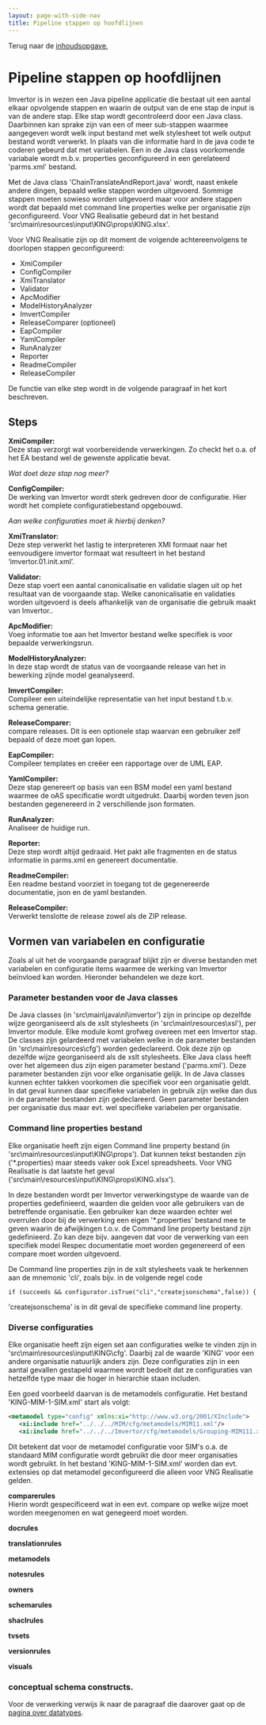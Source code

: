 ```yaml
---
layout: page-with-side-nav
title: Pipeline stappen op hoofdlijnen
---
```

Terug naar de [inhoudsopgave](index),

#  Pipeline stappen op hoofdlijnen
Imvertor is in wezen een Java pipeline applicatie die bestaat uit een aantal elkaar opvolgende stappen en waarin de output 
van de ene stap de input is van de andere stap. Elke stap wordt gecontroleerd door een Java class. Daarbinnen kan sprake 
zijn van een of meer sub-stappen waarmee aangegeven wordt welk input bestand met welk stylesheet tot welk output bestand 
wordt verwerkt. In plaats van die informatie hard in de java code te coderen gebeurd dat met variabelen. Een in de Java 
class voorkomende variabale wordt m.b.v. properties geconfigureerd in een gerelateerd 'parms.xml' bestand.

Met de Java class 'ChainTranslateAndReport.java' wordt, naast enkele andere dingen, bepaald welke stappen worden uitgevoerd. 
Sommige stappen moeten sowieso worden uitgevoerd maar voor andere stappen wordt dat bepaald met command line properties 
welke per organisatie zijn geconfigureerd. Voor VNG Realisatie gebeurd dat in het bestand 'src\main\resources\input\KING\props\KING.xlsx'.

Voor VNG Realisatie zijn op dit moment de volgende achtereenvolgens te doorlopen stappen geconfigureerd:
*	XmiCompiler
*	ConfigCompiler
*	XmiTranslator
*	Validator
*	ApcModifier
*	ModelHistoryAnalyzer
*	ImvertCompiler
*	ReleaseComparer (optioneel)
*	EapCompiler
*	YamlCompiler
*	RunAnalyzer
*	Reporter
*	ReadmeCompiler
*	ReleaseCompiler

De functie van elke step wordt in de volgende paragraaf in het kort beschreven.

## Steps
**XmiCompiler:**<br/>
Deze stap verzorgt wat voorbereidende verwerkingen. Zo checkt het o.a. of het EA bestand wel de gewenste applicatie bevat.

*Wat doet deze stap nog meer?*

**ConfigCompiler:**<br/>
De werking van Imvertor wordt sterk gedreven door de configuratie. Hier wordt het complete configuratiebestand opgebouwd.

*Aan welke configuraties moet ik hierbij denken?*

**XmiTranslator:**<br/>
Deze step verwerkt het lastig te interpreteren XMI formaat naar het eenvoudigere imvertor formaat wat resulteert in het 
bestand ‘imvertor.01.init.xml’.

**Validator:**<br/>
Deze stap voert een aantal canonicalisatie en validatie slagen uit op het resultaat van de voorgaande stap. Welke 
canonicalisatie en validaties worden uitgevoerd is deels afhankelijk van de organisatie die gebruik maakt van Imvertor..

**ApcModifier:**<br/>
Voeg informatie toe aan het Imvertor bestand welke specifiek is voor bepaalde verwerkingsrun.

**ModelHistoryAnalyzer:**<br/>
In deze stap wordt de status van de voorgaande release van het in bewerking zijnde model geanalyseerd.

**ImvertCompiler:**<br/>
Compileer een uiteindelijke representatie van het input bestand t.b.v. schema generatie.

**ReleaseComparer:**<br/>
compare releases. Dit is een optionele stap waarvan een gebruiker zelf bepaald of deze moet gan lopen.

**EapCompiler:**<br/>
Compileer templates en creëer een rapportage over de UML EAP.

**YamlCompiler:**<br/>
Deze stap genereert op basis van een BSM model een yaml bestand waarmee de oAS specificatie wordt uitgedrukt. Daarbij 
worden teven json bestanden gegenereerd in 2 verschillende json formaten.

**RunAnalyzer:**<br/>
Analiseer de huidige run.

**Reporter:**<br/>
Deze step wordt altijd gedraaid. Het pakt alle fragmenten en de status informatie in parms.xml en genereert documentatie.

**ReadmeCompiler:**<br/>
Een readme bestand voorziet in toegang tot de gegenereerde documentatie, json en de yaml bestanden.

**ReleaseCompiler:**<br/>
Verwerkt tenslotte de release zowel als de ZIP release.

## Vormen van variabelen en configuratie
Zoals al uit het de voorgaande paragraaf blijkt zijn er diverse bestanden met variabelen en configuratie items waarmee de 
werking van Imvertor beïnvloed kan worden.
Hieronder behandelen we deze kort.

### Parameter bestanden voor de Java classes
De Java classes (in 'src\main\java\nl\imvertor') zijn in principe op dezelfde wijze georganiseerd als de xslt stylesheets (in 
'src\main\resources\xsl'), per Imvertor module. Elke module komt grofweg overeen met een Imvertor stap. De classes zijn gelardeerd 
met variabelen welke in de parameter bestanden (in 'src\main\resources\cfg') worden gedeclareerd. Ook deze zijn op dezelfde 
wijze georganiseerd als de xslt stylesheets. Elke Java class heeft over het algemeen dus zijn eigen parameter bestand ('parms.xml'). 
Deze parameter bestanden zijn voor elke organisatie gelijk. In de Java classes kunnen echter takken voorkomen die specifiek voor 
een organisatie geldt. In dat geval kunnen daar specifieke variabelen in gebruik zijn welke dan dus in de parameter bestanden zijn 
gedeclareerd. Geen parameter bestanden per organisatie dus maar evt. wel specifieke variabelen per organisatie.

### Command line properties bestand 
Elke organisatie heeft zijn eigen Command line property bestand (in 'src\main\resources\input\KING\props'). Dat kunnen tekst 
bestanden zijn ('*.properties) maar steeds vaker ook Excel spreadsheets. Voor VNG Realisatie is dat laatste het geval 
('src\main\resources\input\KING\props\KING.xlsx').

In deze bestanden wordt per Imvertor verwerkingstype de waarde van de properties gedefinieerd, waarden die gelden voor alle 
gebruikers van de betreffende organisatie. Een gebruiker kan deze waarden echter wel overrulen door bij de verwerking een eigen 
'*.properties' bestand mee te geven waarin de afwijkingen t.o.v. de Command line property bestand zijn gedefinieerd.
Zo kan deze bijv. aangeven dat voor de verwerking van een specifiek model Respec documentatie moet worden gegenereerd of een compare 
moet worden uitgevoerd.

De Command line properties zijn in de xslt stylesheets vaak te herkennen aan de mnemonic 'cli', zoals bijv. in de volgende regel code

```jsn
if (succeeds && configurator.isTrue("cli","createjsonschema",false)) {
```
'createjsonschema' is in dit geval de specifieke command line property.

### Diverse configuraties
Elke organisatie heeft zijn eigen set aan configuraties welke te vinden zijn in 'src\main\resources\input\KING\cfg'. 
Daarbij zal de waarde 'KING' voor een andere organisatie natuurlijk anders zijn.
Deze configuraties zijn in een aantal gevallen gestapeld waarmee wordt bedoelt dat ze configuraties van hetzelfde type
maar die hoger in hierarchie staan includen.

Een goed voorbeeld daarvan is de metamodels configuratie. Het bestand 'KING-MIM-1-SIM.xml' start als volgt:

```xml
<metamodel type="config" xmlns:xi="http://www.w3.org/2001/XInclude">
   <xi:include href="../../../MIM/cfg/metamodels/MIM11.xml"/>
   <xi:include href="../../../Imvertor/cfg/metamodels/Grouping-MIM111.xml"/>
```

Dit betekent dat voor de metamodel configuratie voor SIM's o.a. de standaard MIM configuratie wordt gebruikt die door meer 
organisaties wordt gebruikt. In het bestand 'KING-MIM-1-SIM.xml' worden dan evt. extensies op dat metamodel geconfigureerd 
die alleen voor VNG Realisatie gelden.

**comparerules**<br/>
Hierin wordt gespecificeerd wat in een evt. compare op welke wijze moet worden meegenomen en wat genegeerd moet worden.

**docrules**<br/>


**translationrules**<br/>
  
**metamodels**<br/>
  
**notesrules**<br/>
  
**owners**<br/>
  
**schemarules**<br/>
  
**shaclrules**<br/>
  
**tvsets**<br/>
  
**versionrules**<br/>
  
**visuals**<br/>
  

### conceptual schema constructs.
Voor de verwerking verwijs ik naar de paragraaf die daarover gaat op de [pagina over datatypes](../Omgang-met-datatypes.html#conceptual-schemas).
